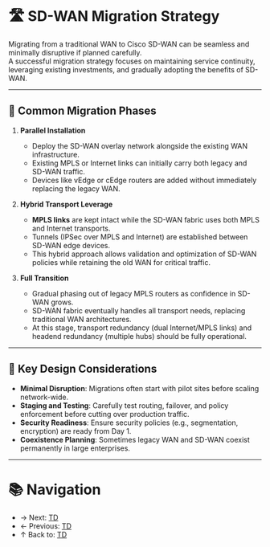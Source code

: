 # 🛣️ SD-WAN Migration Strategy

Migrating from a traditional WAN to Cisco SD-WAN can be seamless and minimally disruptive if planned carefully.  
A successful migration strategy focuses on maintaining service continuity, leveraging existing investments, and gradually adopting the benefits of SD-WAN.

---

## 🔄 Common Migration Phases

1. **Parallel Installation**
   - Deploy the SD-WAN overlay network alongside the existing WAN infrastructure.
   - Existing MPLS or Internet links can initially carry both legacy and SD-WAN traffic.
   - Devices like vEdge or cEdge routers are added without immediately replacing the legacy WAN.

2. **Hybrid Transport Leverage**
   - **MPLS links** are kept intact while the SD-WAN fabric uses both MPLS and Internet transports.
   - Tunnels (IPSec over MPLS and Internet) are established between SD-WAN edge devices.
   - This hybrid approach allows validation and optimization of SD-WAN policies while retaining the old WAN for critical traffic.

3. **Full Transition**
   - Gradual phasing out of legacy MPLS routers as confidence in SD-WAN grows.
   - SD-WAN fabric eventually handles all transport needs, replacing traditional WAN architectures.
   - At this stage, transport redundancy (dual Internet/MPLS links) and headend redundancy (multiple hubs) should be fully operational.

---

## 🧠 Key Design Considerations

- **Minimal Disruption**: Migrations often start with pilot sites before scaling network-wide.
- **Staging and Testing**: Carefully test routing, failover, and policy enforcement before cutting over production traffic.
- **Security Readiness**: Ensure security policies (e.g., segmentation, encryption) are ready from Day 1.
- **Coexistence Planning**: Sometimes legacy WAN and SD-WAN coexist permanently in large enterprises.

---

# 📚 Navigation
- → Next: [TD](TD)  
- ← Previous: [TD](TD)  
- ↑ Back to: [TD](TD)
